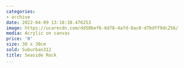 ```yaml
---
categories:
- archive
date: 2022-04-09 13:18:38.476253
image: https://ucarecdn.com/dd50bef6-6d78-4afd-8ac0-d7bdff9dc256/
media: Acrylic on canvas
price: '0'
size: 30 x 30cm
sold: Suburban312
title: Seaside Rock
...
```

